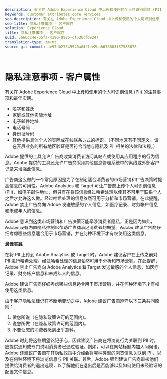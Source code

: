 ```yaml
---
description: 有关在 Adobe Experience Cloud 中上传和使用的个人可识别信息 (PII) 的注意事项和最佳实践。
keywords: customer attributes;core services
seo-description: 有关在 Adobe Experience Cloud 中上传和使用的个人可识别信息 (PII) 的注意事项和最佳实践。
seo-title: 隐私注意事项 - 客户属性
solution: Experience Cloud
title: 隐私注意事项 - 客户属性
uuid: 5666dc4e-55fa-4196-9985-cf530cfb9247
translation-type: tm+mt
source-git-commit: ae97db27349940a8df7ee2ba6678683f57585678

---
```



# 隐私注意事项 - 客户属性

有关在 Adobe Experience Cloud 中上传和使用的个人可识别信息 (PII) 的注意事项和最佳实践。


<!-- <p>https://wiki.corp.adobe.com/display/omtrplatform/Visitor+Enrichment+and+privacy#VisitorEnrichmentandprivacy-INFORMATIONASSOCIATIONOPTIONS </p> -->


* 名字和姓氏
* 家庭或其他实际地址
* 电子邮件地址
* 电话号码
* 身份证号码
* 其他提供具体个人的实际或在线联系方式的标识。（不同地区有不同定义。请在开展业务的所有地区验证是否符合当地与隐私及 PII 相关的法律和法规。）


Adobe 提供的工具允许广告商收集消费者访问其站点或使用其应用程序的行为信息。Adobe 提供的工具还允许广告商采用其他信息管理系统中的离线或外部客户记录来增强此信息。

广告商这么做的一个常见原因是为了在制定适合消费者的市场营销和广告决策时提高信息的可用性。Adobe Analytics 和 Target 可让广告商上传个人可识别信息 (PII)，如电子邮件地址，但只有在将该信息经过哈希处理以使其不可用于联系个人之后才允许这么做。经过哈希处理的信息依然可用于分析和市场营销。在此提醒，Adobe 禁止广告商向 Adobe 发送敏感的个人信息，如医疗记录、财务帐户信息和未成年人的信息。

Adobe 意识到这类市场营销和广告决策可能牵涉消费者隐私，正是因为如此，Adobe 设有内置隐私控制以帮助广告商满足消费者的期望。Adobe 建议广告商仔细考虑哪些信息适合用于市场营销，并在何种环境下才有权使用这类信息。

**最佳实践**

在将 PII 上传到 Adobe Analytics 或 Target 时，Adobe 建议客户在上传之前对 PII 进行哈希处理。经过哈希处理的信息依然可用于分析和市场营销。在此提醒，Adobe 禁止广告商向 Adobe Analytics 和 Target 发送敏感的个人信息，如医疗记录、财务帐户信息和未成年人的信息。

Adobe 建议广告商仔细考虑哪些信息适合用于市场营销，并在何种环境下才有权使用这类信息。

由于客户隐私法律仍在不断地变动之中，Adobe 建议广告商遵守以下三条共同原则：

1. 做您所说（在隐私政策许可的范围内）。
1. 说您所做（在隐私政策许可的范围内）。
1. 不要让您的消费者感到出乎意料。

Adobe 时刻将这些期望铭记于心，因此建议广告商在将浏览行为关联到 PII 时，应提供通知或专门说明消费者已通过验证。例如，可以在网站标题内加入问候语。Adobe 还建议广告商在其隐私政策中介绍会将哪种类型的浏览信息关联到 PII，以及在何种环境下将浏览信息与 PII 关联。最后，Adobe 强烈建议广告商审核他们提供给消费者的退出选项，以了解他们在退出后是否能够以及如何使用未经验证的配置文件信息。

<!-- <p> <b>Vinay Geol</b> should help craft privacy regarding how all MAC uses privacy/cookies. Privacy implications around each part of the workflow. Moving from CRM to MAC. Can it include PII? What is PII? What isn't PII? </p> 
<p>CRM data is Known Data or Info. Going to combine with activity that occurs when visitor was not authenticated. PII wiki: </p> 
<p>https://wiki.corp.adobe.com/display/omtrplatform/Visitor+Enrichment+and+privacy#VisitorEnrichmentandprivacy-INFORMATIONASSOCIATIONOPTIONS </p> 
<p>Refactoring of implementation docs as it relates to privacy and cookies. </p> 
<p>Add content to t-publish-audience-segment, as follows: </p> 
<p> Audiences are not filtered based on the authentication state of a visitor. If a visitor can browse your site in un-authenticated and authenticated states, actions that occur when a visitor is un-authenticated can still cause a visitor to be included in an audience. Please review <link> to understand the full privacy implications of audience sharing. </p> 
<p>That "link" goes to a topic dedicated to PII, with this text: </p> 
<p> - Adobe Analytics allows its advertisers to upload personally identifiable information (PII) such as email addresses. When uploading PII to Adobe Analytics, Adobe recommends that the customer should hash PII prior to uploading it to Adobe. Hashed information can still be used for analysis and for marketing purposes. As a reminder, Adobe prohibits advertisers from sending sensitive personal information to Adobe Analytics, such as medical records, financial account information, and information about minors. </p> 
<p> - Adobe recommends its advertisers carefully consider which information is appropriate to use for marketing purposes and in which circumstances the advertiser has permission to use such information. </p> 
<p> - As consumer privacy law remains in flux, Adobe recommends that advertisers respect three common tenets: 1) Do what you say (in your privacy policy); 2) Say what you do (in your privacy policy); and 3) Don't surprise your consumers. </p> 
<p> - With these expectations in mind, Adobe recommends that when an advertiser associates browsing activities to PII, the advertiser provide notices/personalization indicating that the consumer is authenticated. An example of this is including a 'Hello, Jane' greeting within the header of the website. Adobe also recommends that advertisers describe in its privacy policy what type of browsing information it associates with PII and under what circumstances browsing information is associated with PII. Lastly, Adobe strongly recommends advertisers review the opt out choices they provide their consumers to understand whether and how they can use unauthenticated profile information post opt out. </p> 
<p>Possibly revamp the cookies to include privacy, with best practices: https://docs.adobe.com/content/help/en/core-services/interface/ec-cookies/cookies-privacy.html </p> -->
